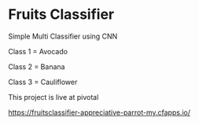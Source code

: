 # Fruits Classifier
Simple Multi Classifier using CNN 


Class 1  = Avocado


Class 2 = Banana


Class 3  =  Cauliflower


This project is live at pivotal 


https://fruitsclassifier-appreciative-parrot-my.cfapps.io/
